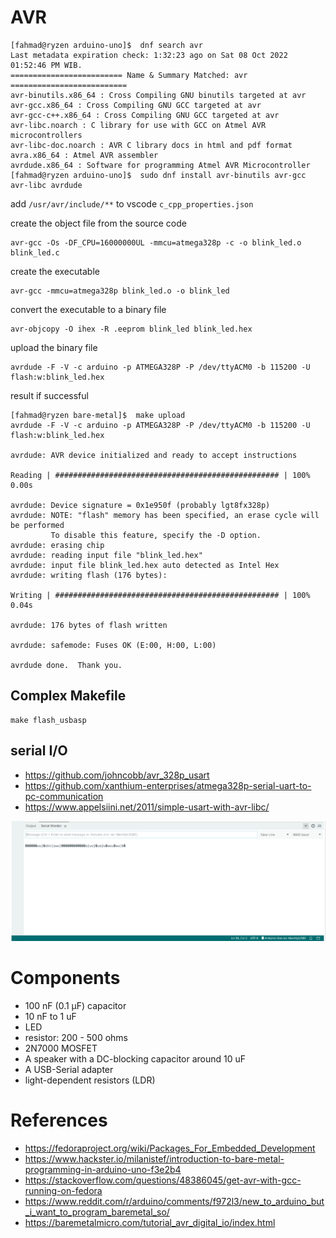 # AVR

```shell
[fahmad@ryzen arduino-uno]$  dnf search avr
Last metadata expiration check: 1:32:23 ago on Sat 08 Oct 2022 01:52:46 PM WIB.
========================= Name & Summary Matched: avr ==========================
avr-binutils.x86_64 : Cross Compiling GNU binutils targeted at avr
avr-gcc.x86_64 : Cross Compiling GNU GCC targeted at avr
avr-gcc-c++.x86_64 : Cross Compiling GNU GCC targeted at avr
avr-libc.noarch : C library for use with GCC on Atmel AVR microcontrollers
avr-libc-doc.noarch : AVR C library docs in html and pdf format
avra.x86_64 : Atmel AVR assembler
avrdude.x86_64 : Software for programming Atmel AVR Microcontroller
[fahmad@ryzen arduino-uno]$  sudo dnf install avr-binutils avr-gcc avr-libc avrdude
```

add `/usr/avr/include/**` to vscode `c_cpp_properties.json`

create the object file from the source code

```shell
avr-gcc -Os -DF_CPU=16000000UL -mmcu=atmega328p -c -o blink_led.o blink_led.c
```

create the executable

```shell
avr-gcc -mmcu=atmega328p blink_led.o -o blink_led
```

convert the executable to a binary file

```shell
avr-objcopy -O ihex -R .eeprom blink_led blink_led.hex
```

upload the binary file

```shell
avrdude -F -V -c arduino -p ATMEGA328P -P /dev/ttyACM0 -b 115200 -U flash:w:blink_led.hex
```

result if successful

```shell
[fahmad@ryzen bare-metal]$  make upload
avrdude -F -V -c arduino -p ATMEGA328P -P /dev/ttyACM0 -b 115200 -U flash:w:blink_led.hex

avrdude: AVR device initialized and ready to accept instructions

Reading | ################################################## | 100% 0.00s

avrdude: Device signature = 0x1e950f (probably lgt8fx328p)
avrdude: NOTE: "flash" memory has been specified, an erase cycle will be performed
         To disable this feature, specify the -D option.
avrdude: erasing chip
avrdude: reading input file "blink_led.hex"
avrdude: input file blink_led.hex auto detected as Intel Hex
avrdude: writing flash (176 bytes):

Writing | ################################################## | 100% 0.04s

avrdude: 176 bytes of flash written

avrdude: safemode: Fuses OK (E:00, H:00, L:00)

avrdude done.  Thank you.
```

## Complex Makefile

```shell
make flash_usbasp
```

## serial I/O

- https://github.com/johncobb/avr_328p_usart
- https://github.com/xanthium-enterprises/atmega328p-serial-uart-to-pc-communication
- https://www.appelsiini.net/2011/simple-usart-with-avr-libc/

![serial strange result](./images/Screenshot_2022-10-19_23-34-16.png)

# Components

- 100 nF (0.1 μF) capacitor
- 10 nF to 1 uF
- LED
- resistor: 200 - 500 ohms
- 2N7000 MOSFET
- A speaker with a DC-blocking capacitor
  around 10 uF
- A USB-Serial adapter
- light-dependent resistors (LDR)

# References

- https://fedoraproject.org/wiki/Packages_For_Embedded_Development
- https://www.hackster.io/milanistef/introduction-to-bare-metal-programming-in-arduino-uno-f3e2b4
- https://stackoverflow.com/questions/48386045/get-avr-with-gcc-running-on-fedora
- https://www.reddit.com/r/arduino/comments/f972l3/new_to_arduino_but_i_want_to_program_baremetal_so/
- https://baremetalmicro.com/tutorial_avr_digital_io/index.html
